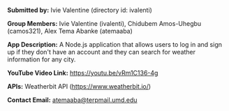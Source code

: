 
**Submitted by:** Ivie Valentine (directory id: ivalenti)

**Group Members:** Ivie Valentine (ivalenti),  Chidubem Amos-Uhegbu (camos321), Alex Tema Abanke (atemaaba)

**App Description:** A Node.js application that allows users to log in and sign up if they don't have an account and they can search for weather information for any city.

**YouTube Video Link:** https://youtu.be/vRm1C136-4g

**APIs:** Weatherbit API (https://www.weatherbit.io/)

**Contact Email:** atemaaba@terpmail.umd.edu
